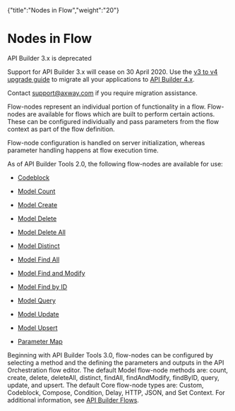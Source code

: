 {"title":"Nodes in Flow","weight":"20"} 

# Nodes in Flow

API Builder 3.x is deprecated

Support for API Builder 3.x will cease on 30 April 2020. Use the [v3 to v4 upgrade guide](https://docs.axway.com/bundle/API_Builder_4x_allOS_en/page/api_builder_v3_to_v4_upgrade_guide.html) to migrate all your applications to [API Builder 4.x](https://docs.axway.com/bundle/API_Builder_4x_allOS_en/page/api_builder_getting_started_guide.html).

Contact [support@axway.com](mailto:support@axway.com) if you require migration assistance.

Flow-nodes represent an individual portion of functionality in a flow. Flow-nodes are available for flows which are built to perform certain actions. These can be configured individually and pass parameters from the flow context as part of the flow definition.

Flow-node configuration is handled on server initialization, whereas parameter handling happens at flow execution time.

As of API Builder Tools 2.0, the following flow-nodes are available for use:

*   [Codeblock](/docs/appc/Axway_API_Builder/API_Builder/API_Builder_Developer_Guide/API_Builder_Project/Artifacts/Flows/Nodes_in_Flow/Nodes_-_Codeblock/)
    
*   [Model Count](/docs/appc/Axway_API_Builder/API_Builder/API_Builder_Developer_Guide/API_Builder_Project/Artifacts/Flows/Nodes_in_Flow/Nodes_-_Model_Count/)
    
*   [Model Create](/docs/appc/Axway_API_Builder/API_Builder/API_Builder_Developer_Guide/API_Builder_Project/Artifacts/Flows/Nodes_in_Flow/Nodes_-_Model_Create/)
    
*   [Model Delete](/docs/appc/Axway_API_Builder/API_Builder/API_Builder_Developer_Guide/API_Builder_Project/Artifacts/Flows/Nodes_in_Flow/Nodes_-_Model_Delete/)
    
*   [Model Delete All](/docs/appc/Axway_API_Builder/API_Builder/API_Builder_Developer_Guide/API_Builder_Project/Artifacts/Flows/Nodes_in_Flow/Nodes_-_Model_Delete_All/)
    
*   [Model Distinct](/docs/appc/Axway_API_Builder/API_Builder/API_Builder_Developer_Guide/API_Builder_Project/Artifacts/Flows/Nodes_in_Flow/Nodes_-_Model_Distinct/)
    
*   [Model Find All](/docs/appc/Axway_API_Builder/API_Builder/API_Builder_Developer_Guide/API_Builder_Project/Artifacts/Flows/Nodes_in_Flow/Nodes_-_Model_Find_All/)
    
*   [Model Find and Modify](/docs/appc/Axway_API_Builder/API_Builder/API_Builder_Developer_Guide/API_Builder_Project/Artifacts/Flows/Nodes_in_Flow/Nodes_-_Model_Find_and_Modify/)
    
*   [Model Find by ID](/docs/appc/Axway_API_Builder/API_Builder/API_Builder_Developer_Guide/API_Builder_Project/Artifacts/Flows/Nodes_in_Flow/Nodes_-_Model_Find_by_ID/)
    
*   [Model Query](/docs/appc/Axway_API_Builder/API_Builder/API_Builder_Developer_Guide/API_Builder_Project/Artifacts/Flows/Nodes_in_Flow/Nodes_-_Model_Query/)
    
*   [Model Update](/docs/appc/Axway_API_Builder/API_Builder/API_Builder_Developer_Guide/API_Builder_Project/Artifacts/Flows/Nodes_in_Flow/Nodes_-_Model_Update/)
    
*   [Model Upsert](/docs/appc/Axway_API_Builder/API_Builder/API_Builder_Developer_Guide/API_Builder_Project/Artifacts/Flows/Nodes_in_Flow/Nodes_-_Model_Upsert/)
    
*   [Parameter Map](/docs/appc/Axway_API_Builder/API_Builder/API_Builder_Developer_Guide/API_Builder_Project/Artifacts/Flows/Nodes_in_Flow/Nodes_-_Parameter_Map/)
    

Beginning with API Builder Tools 3.0, flow-nodes can be configured by selecting a method and the defining the parameters and outputs in the API Orchestration flow editor. The default Model flow-node methods are: count, create, delete, deleteAll, distinct, findAll, findAndModify, findByID, query, update, and upsert. The default Core flow-node types are: Custom, Codeblock, Compose, Condition, Delay, HTTP, JSON, and Set Context. For additional information, see [API Builder Flows](/docs/appc/Axway_API_Builder/API_Builder/API_Builder_Developer_Guide/API_Builder_Flows/).